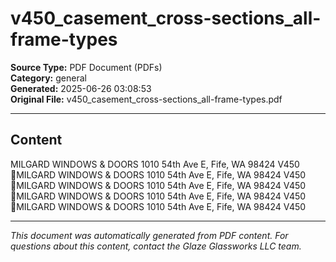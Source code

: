 ﻿# v450_casement_cross-sections_all-frame-types

**Source Type:** PDF Document (PDFs)  
**Category:** general  
**Generated:** 2025-06-26 03:08:53  
**Original File:** v450_casement_cross-sections_all-frame-types.pdf

---

## Content

MILGARD WINDOWS & DOORS
1010 54th Ave E, Fife, WA 98424
                                  V450
MILGARD WINDOWS & DOORS
1010 54th Ave E, Fife, WA 98424
                                  V450
MILGARD WINDOWS & DOORS
1010 54th Ave E, Fife, WA 98424
                                  V450
MILGARD WINDOWS & DOORS
1010 54th Ave E, Fife, WA 98424
                                  V450
MILGARD WINDOWS & DOORS
1010 54th Ave E, Fife, WA 98424
                                  V450

---

*This document was automatically generated from PDF content. For questions about this content, contact the Glaze Glassworks LLC team.*
